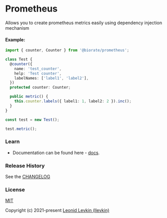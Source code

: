 # Prometheus

Allows you to create prometheus metrics easily using dependency injection mechanism

#### Example:

```ts
import { counter, Counter } from '@biorate/prometheus';

class Test {
  @counter({
    name: 'test_counter',
    help: 'Test counter',
    labelNames: ['label1', 'label2'],
  })
  protected counter: Counter;

  public metric() {
    this.counter.labels({ label1: 1, label2: 2 }).inc();
  }
}

const test = new Test();

test.metric();
```

### Learn

- Documentation can be found here - [docs](https://biorate.github.io/core/modules/prometheus.html).

### Release History

See the [CHANGELOG](https://github.com/biorate/core/blob/master/packages/%40biorate/prometheus/CHANGELOG.md)

### License

[MIT](https://github.com/biorate/core/blob/master/packages/%40biorate/prometheus/LICENSE)

Copyright (c) 2021-present [Leonid Levkin (llevkin)](mailto:llevkin@yandex.ru)
